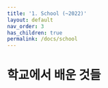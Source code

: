 ```yaml
---
title: '1. School (~2022)'
layout: default
nav_order: 3
has_children: true
permalink: /docs/school
---
```

# 학교에서 배운 것들
